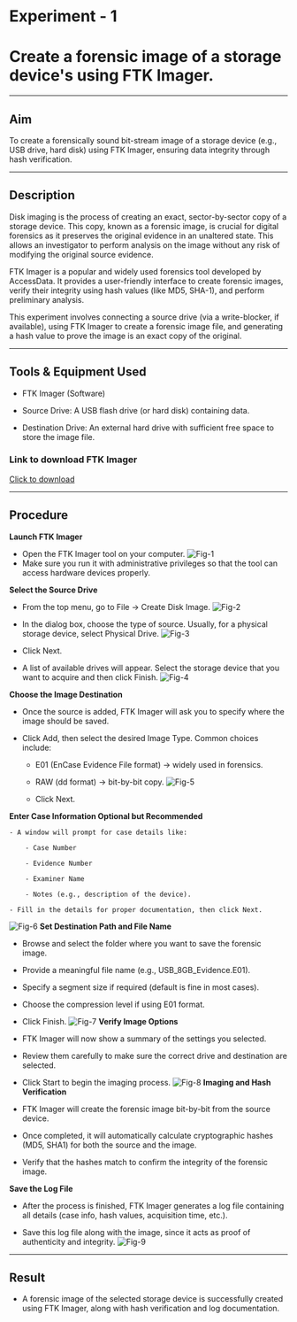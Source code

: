 # Experiment - 1
# Create a forensic image of a storage device's using FTK Imager.
---

## Aim
To create a forensically sound bit-stream image of a storage device (e.g., USB drive, hard disk) using FTK Imager, ensuring data integrity through hash verification.

---

## Description
Disk imaging is the process of creating an exact, sector-by-sector copy of a storage device. This copy, known as a forensic image, is crucial for digital forensics as it preserves the original evidence in an unaltered state. This allows an investigator to perform analysis on the image without any risk of modifying the original source evidence.

FTK Imager is a popular and widely used forensics tool developed by AccessData. It provides a user-friendly interface to create forensic images, verify their integrity using hash values (like MD5, SHA-1), and perform preliminary analysis.

This experiment involves connecting a source drive (via a write-blocker, if available), using FTK Imager to create a forensic image file, and generating a hash value to prove the image is an exact copy of the original.

---

## Tools & Equipment Used
- FTK Imager (Software)

- Source Drive: A USB flash drive (or hard disk) containing data.

- Destination Drive: An external hard drive with sufficient free space to store the image file.

### Link to download FTK Imager
[Click to download](https://d1kpmuwb7gvu1i.cloudfront.net/Imgr/4.7.3.81%20Release/Exterro_FTK_Imager\_%28x64%29-4.7.3.81.exe)

---

## Procedure
**Launch FTK Imager**

  - Open the FTK Imager tool on your computer.
![Fig-1](<Output Screenshot/Exp1/Screenshot 2025-08-31 165800.png>)
  - Make sure you run it with administrative privileges so that the tool can access hardware devices properly.

**Select the Source Drive**

  - From the top menu, go to File → Create Disk Image.
![Fig-2](<Output Screenshot/Exp1/Screenshot (45).png>)
  - In the dialog box, choose the type of source. Usually, for a physical storage device, select Physical Drive.
![Fig-3](<Output Screenshot/Exp1/Screenshot (46).png>)
 - Click Next.

 - A list of available drives will appear. Select the storage device that you want to acquire and then click Finish.
![Fig-4](<Output Screenshot/Exp1/Screenshot (47).png>)

**Choose the Image Destination**

 - Once the source is added, FTK Imager will ask you to specify where the image should be saved.


 - Click Add, then select the desired Image Type. Common choices include:

    - E01 (EnCase Evidence File format) → widely used in forensics.

    - RAW (dd format) → bit-by-bit copy.
![Fig-5](<Output Screenshot/Exp1/Screenshot (48).png>)
   - Click Next.

**Enter Case Information Optional but Recommended**

    - A window will prompt for case details like:

        - Case Number

        - Evidence Number

        - Examiner Name

        - Notes (e.g., description of the device).

    - Fill in the details for proper documentation, then click Next.
![Fig-6](<Output Screenshot/Exp1/Screenshot (49).png>)
**Set Destination Path and File Name**

 - Browse and select the folder where you want to save the forensic image.

 - Provide a meaningful file name (e.g., USB_8GB_Evidence.E01).

 - Specify a segment size if required (default is fine in most cases).

 - Choose the compression level if using E01 format.

 - Click Finish.
![Fig-7](<Output Screenshot/Exp1/Screenshot (50).png>)
**Verify Image Options**

 - FTK Imager will now show a summary of the settings you selected.

 - Review them carefully to make sure the correct drive and destination are selected.

 - Click Start to begin the imaging process.
![Fig-8](<Output Screenshot/Exp1/Screenshot (55).png>)
**Imaging and Hash Verification**

 - FTK Imager will create the forensic image bit-by-bit from the source device.

 - Once completed, it will automatically calculate cryptographic hashes (MD5, SHA1) for both the source and the image.

 - Verify that the hashes match to confirm the integrity of the forensic image.

**Save the Log File**

 - After the process is finished, FTK Imager generates a log file containing all details (case info, hash values, acquisition time, etc.).

 - Save this log file along with the image, since it acts as proof of authenticity and integrity.
![Fig-9](<Output Screenshot/Exp1/Screenshot 2025-08-31 174812.png>)

---

## Result 
 - A forensic image of the selected storage device is successfully created using FTK Imager, along with hash verification and log documentation.